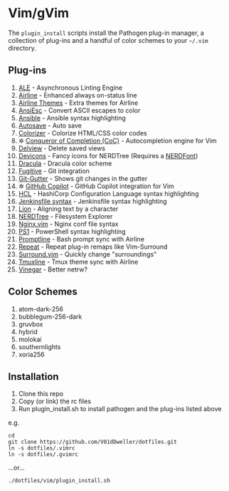 Vim/gVim
========

The `plugin_install` scripts install the Pathogen plug-in manager, a collection of plug-ins and a handful of color schemes to your `~/.vim` directory.

Plug-ins
--------

1. [ALE](https://github.com/dense-analysis/ale) - Asynchronous Linting Engine
1. [Airline](https://github.com/vim-airline/vim-airline) - Enhanced always on-status line
1. [Airline Themes](https://github.com/vim-airline/vim-airline-themes) - Extra themes for Airline
1. [AnsiEsc](https://github.com/vim-scripts/AnsiEsc.vim) - Convert ASCII escapes to color
1. [Ansible](https://github.com/pearofducks/ansible-vim) - Ansible syntax highlighting
1. [Autosave](https://github.com/907th/vim-auto-save) - Auto save
1. [Colorizer](https://github.com/chrisbra/Colorizer) - Colorize HTML/CSS color codes
1. ✲ [Conqueror of Completion (CoC)](https://github.com/neoclide/coc.nvim) - Autocompletion engine for Vim
1. [Delview](https://github.com/vim-scripts/delview) - Delete saved views
1. [Devicons](https://github.com/ryanoasis/vim-devicons) - Fancy icons for NERDTree (Requires a [NERDFont](https://www.nerdfonts.com/))
1. [Dracula](https://github.com/dracula/vim) - Dracula color scheme
1. [Fugitive](https://github.com/tpope/vim-fugitive) - Git integration
1. [Git-Gutter](https://github.com/airblade/vim-gitgutter) - Shows git changes in the gutter
1. ✲ [GitHub Copilot](https://github.com/github/copilot.vim") - GitHub Copilot integration for Vim
1. [HCL](https://github.com/jvirtanen/vim-hcl) - HashiCorp Configuration Language syntax highlighting
1. [Jenkinsfile syntax](https://github.com/martinda/Jenkinsfile-vim-syntax) - Jenkinsfile syntax highlighting
1. [Lion](https://github.com/tommcdo/vim-lion.git) - Aligning text by a character
1. [NERDTree](https://github.com/preservim/nerdtree) - Filesystem Explorer
1. [Nginx.vim](https://github.com/chr4/nginx.vim) - Nginx conf file syntax
1. [PS1](https://github.com/PProvost/vim-ps1) - PowerShell syntax highlighting
1. [Promptline](https://github.com/edkolev/promptline.vim) - Bash prompt sync with Airline
1. [Repeat](https://github.com/tpope/vim-repeat) - Repeat plug-in remaps like Vim-Surround
1. [Surround.vim](https://github.com/tpope/vim-surround) - Quickly change "surroundings"
1. [Tmuxline](https://github.com/edkolev/tmuxline.vim) - Tmux theme sync with Airline
1. [Vinegar](https://github.com/tpope/vim-vinegar) - Better netrw?

Color Schemes
-------------

1. atom-dark-256
1. bubblegum-256-dark
1. gruvbox
1. hybrid
1. molokai
1. southernlights
1. xoria256

Installation
------------

1. Clone this repo
2. Copy (or link) the rc files
3. Run plugin\_install.sh to install pathogen and the plug-ins listed above

e.g.

```shell
cd
git clone https://github.com/V01dDweller/dotfiles.git
ln -s dotfiles/.vimrc
ln -s dotfiles/.gvimrc
```

...or...

```
./dotfiles/vim/plugin_install.sh
```
